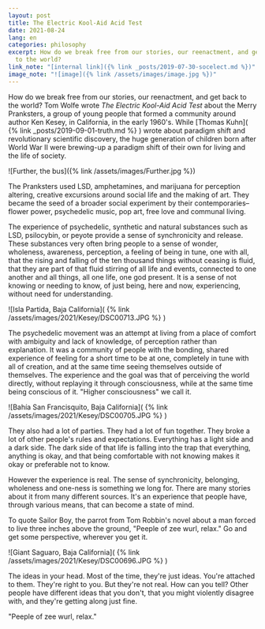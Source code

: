 ```yaml
---
layout: post
title: The Electric Kool-Aid Acid Test
date: 2021-08-24
lang: en
categories: philosophy
excerpt: How do we break free from our stories, our reenactment, and get back
  to the world?
link_note: "[internal link]({% link _posts/2019-07-30-socelect.md %})"
image_note: "![image]({% link /assets/images/image.jpg %})"
---
```


How do we break free from our stories, our reenactment,
and get back to the world?
Tom Wolfe wrote _The Electric Kool-Aid Acid Test_
about the Merry Pranksters, a group of young people that formed
a community around author Ken Kesey, in California, in the early 1960's.
While
[Thomas Kuhn](
  {% link _posts/2019-09-01-truth.md %}
) wrote about paradigm shift and revolutionary scientific discovery,
the huge generation of children born after World War II were brewing-up
a paradigm shift of their own for living and the life of society.

![Further, the bus]({% link /assets/images/Further.jpg %})

The Pranksters used LSD, amphetamines, and marijuana for
perception altering, creative excursions around social life and the
making of art. They became the seed of a broader social experiment by
their contemporaries– flower power, psychedelic music, pop art, free
love and communal living.

The experience of psychedelic, synthetic and natural substances such as
LSD, psilocybin, or peyote provide a sense of synchronicity and release.
These substances very often bring people to a sense of wonder, wholeness,
awareness, perception, a feeling of being in tune, one with all, that
the rising and falling of the ten thousand things without ceasing is fluid,
that they are part of that fluid stirring of all life and events, connected
to one another and all things, all one life, one god present.
It is a sense of not knowing or needing to
know, of just being, here and now, experiencing,
without need for understanding.

![Isla Partida, Baja California](
  {% link /assets/images/2021/Kesey/DSC00713.JPG %}
)

The psychedelic movement was an attempt at living from a place of comfort
with ambiguity and lack of knowledge, of perception rather than explanation.
It was a community of people with the bonding, shared experience of
feeling for a short time to be at one, completely in tune with all of
creation, and at the same time seeing themselves outside of themselves.
The experience and the goal was that of perceiving the world directly,
without replaying it through consciousness,
while at the same time being conscious of it.
"Higher consciousness" we call it.

![Bahía San Francisquito, Baja California](
  {% link /assets/images/2021/Kesey/DSC00705.JPG %}
)

They also had a lot of parties. They had a lot of fun together.
They broke a lot of other people's rules and expectations.
Everything has a light side and a dark side. The dark side of that life
is falling into the trap that everything, anything is okay,
and that being comfortable
with not knowing makes it okay or preferable not to know.

However the experience is real.
The sense of synchronicity, belonging, wholeness and one-ness
is something we long for.
There are many stories about it from many different sources.
It's an experience that people have, through various means, that can
become a state of mind.

To quote Sailor Boy, the parrot from Tom Robbin's novel about a man forced
to live three inches above the ground,
"Peeple of zee wurl, relax."
Go and get some perspective, wherever you get it.

![Giant Saguaro, Baja California](
  {% link /assets/images/2021/Kesey/DSC00696.JPG %}
)

The ideas in your head. Most of the time, they're just ideas. You're attached
to them. They're right to you. But they're not real.  How can you tell? Other
people have different ideas that you don't, that you might violently disagree
with, and they're getting along just fine.

"Peeple of zee wurl, relax."

